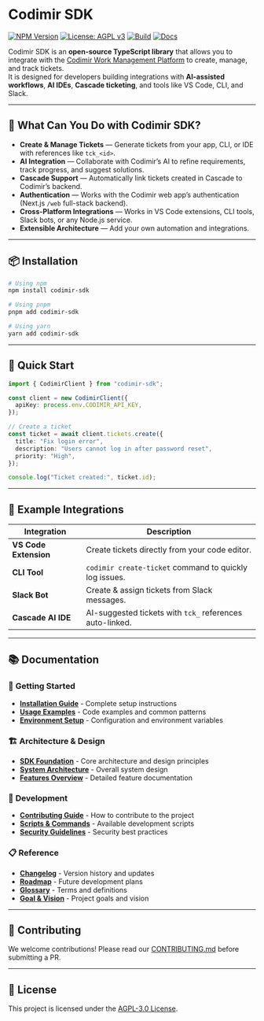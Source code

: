 # Codimir SDK  
[![NPM Version](https://img.shields.io/npm/v/codimir-sdk?color=blue)](https://www.npmjs.com/package/codimir-sdk)
[![License: AGPL v3](https://img.shields.io/badge/License-AGPL_v3-blue.svg)](LICENSE)
[![Build](https://github.com/jobrayan/codimir-sdk/actions/workflows/ci.yml/badge.svg)](https://github.com/jobrayan/codimir-sdk/actions)
[![Docs](https://img.shields.io/badge/docs-available-brightgreen.svg)](./docs)

Codimir SDK is an **open-source TypeScript library** that allows you to integrate with the [Codimir Work Management Platform](https://codimir.com) to create, manage, and track tickets.  
It is designed for developers building integrations with **AI-assisted workflows**, **AI IDEs**, **Cascade ticketing**, and tools like VS Code, CLI, and Slack.

---

## 🚀 What Can You Do with Codimir SDK?

- **Create & Manage Tickets** — Generate tickets from your app, CLI, or IDE with references like `tck_<id>`.
- **AI Integration** — Collaborate with Codimir’s AI to refine requirements, track progress, and suggest solutions.
- **Cascade Support** — Automatically link tickets created in Cascade to Codimir’s backend.
- **Authentication** — Works with the Codimir web app’s authentication (Next.js `/web` full-stack backend).
- **Cross-Platform Integrations** — Works in VS Code extensions, CLI tools, Slack bots, or any Node.js service.
- **Extensible Architecture** — Add your own automation and integrations.

---

## 📦 Installation

```bash
# Using npm
npm install codimir-sdk

# Using pnpm
pnpm add codimir-sdk

# Using yarn
yarn add codimir-sdk
```

---

## 🔑 Quick Start

```ts
import { CodimirClient } from "codimir-sdk";

const client = new CodimirClient({
  apiKey: process.env.CODIMIR_API_KEY,
});

// Create a ticket
const ticket = await client.tickets.create({
  title: "Fix login error",
  description: "Users cannot log in after password reset",
  priority: "High",
});

console.log("Ticket created:", ticket.id);
```

---

## 🧩 Example Integrations

| Integration  | Description |
|--------------|-------------|
| **VS Code Extension** | Create tickets directly from your code editor. |
| **CLI Tool** | `codimir create-ticket` command to quickly log issues. |
| **Slack Bot** | Create & assign tickets from Slack messages. |
| **Cascade AI IDE** | AI-suggested tickets with `tck_` references auto-linked. |

---

## 📚 Documentation

### 📖 **Getting Started**
- **[Installation Guide](./docs/INSTALL.md)** - Complete setup instructions
- **[Usage Examples](./docs/USAGE.md)** - Code examples and common patterns
- **[Environment Setup](./docs/ENVIRONMENT.md)** - Configuration and environment variables

### 🏗️ **Architecture & Design**  
- **[SDK Foundation](./docs/sdk-foundation.md)** - Core architecture and design principles
- **[System Architecture](./docs/ARCHITECTURE.md)** - Overall system design
- **[Features Overview](./docs/FEATURES.md)** - Detailed feature documentation

### 🔧 **Development**
- **[Contributing Guide](./docs/CONTRIBUTING.md)** - How to contribute to the project
- **[Scripts & Commands](./docs/SCRIPTS.md)** - Available development scripts
- **[Security Guidelines](./docs/SECURITY.md)** - Security best practices

### 📋 **Reference**
- **[Changelog](./docs/CHANGELOG.md)** - Version history and updates  
- **[Roadmap](./docs/ROADMAP.md)** - Future development plans
- **[Glossary](./docs/GLOSSARY.md)** - Terms and definitions
- **[Goal & Vision](./docs/GOAL.md)** - Project goals and vision

---

## 🤝 Contributing

We welcome contributions! Please read our [CONTRIBUTING.md](./docs/CONTRIBUTING.md) before submitting a PR.

---

## 📄 License
This project is licensed under the [AGPL-3.0 License](LICENSE).
